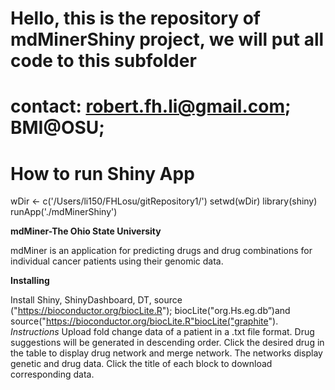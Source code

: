 # Hello, this is the repository of mdMinerShiny project, we will put all code to this subfolder
# contact: robert.fh.li@gmail.com; BMI@OSU;

# How to run Shiny App
wDir <- c('/Users/li150/FHLosu/gitRepository1/')
setwd(wDir)
library(shiny)
runApp('./mdMinerShiny')

**mdMiner-The Ohio State University**

mdMiner is an application for predicting drugs and drug combinations for individual cancer patients using their genomic data. 

**Installing**

Install Shiny, ShinyDashboard, DT, source ("https://bioconductor.org/biocLite.R"); biocLite("org.Hs.eg.db”)and source("https://bioconductor.org/biocLite.R"biocLite("graphite"). 
*Instructions*
Upload fold change data of a patient in a .txt file format. Drug suggestions will be generated in descending order. Click the desired drug  in the table to display drug network and merge network. The networks display genetic and drug data. Click the title of each block to download corresponding data. 
